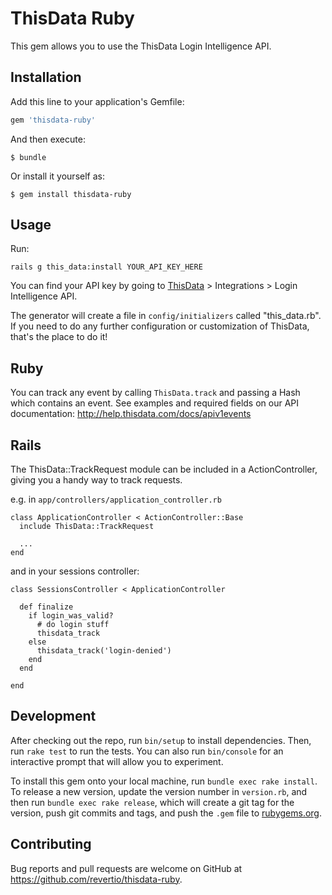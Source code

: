 # ThisData Ruby

This gem allows you to use the ThisData Login Intelligence API.

## Installation

Add this line to your application's Gemfile:

```ruby
gem 'thisdata-ruby'
```

And then execute:

    $ bundle

Or install it yourself as:

    $ gem install thisdata-ruby

## Usage

Run:

    rails g this_data:install YOUR_API_KEY_HERE

You can find your API key by going to [ThisData](https://thisdata.com) >
  Integrations > Login Intelligence API.

The generator will create a file in `config/initializers` called "this_data.rb".
If you need to do any further configuration or customization of ThisData,
that's the place to do it!

## Ruby

You can track any event by calling `ThisData.track` and passing a Hash which
contains an event. See examples and required fields on our API documentation:
http://help.thisdata.com/docs/apiv1events

## Rails

The ThisData::TrackRequest module can be included in a ActionController, giving
you a handy way to track requests.

e.g. in `app/controllers/application_controller.rb`
```
class ApplicationController < ActionController::Base
  include ThisData::TrackRequest

  ...
end
```

and in your sessions controller:
```
class SessionsController < ApplicationController

  def finalize
    if login_was_valid?
      # do login stuff
      thisdata_track
    else
      thisdata_track('login-denied')
    end
  end

end
```



## Development

After checking out the repo, run `bin/setup` to install dependencies. Then, run `rake test` to run the tests. You can also run `bin/console` for an interactive prompt that will allow you to experiment.

To install this gem onto your local machine, run `bundle exec rake install`. To release a new version, update the version number in `version.rb`, and then run `bundle exec rake release`, which will create a git tag for the version, push git commits and tags, and push the `.gem` file to [rubygems.org](https://rubygems.org).

## Contributing

Bug reports and pull requests are welcome on GitHub at https://github.com/revertio/thisdata-ruby.
